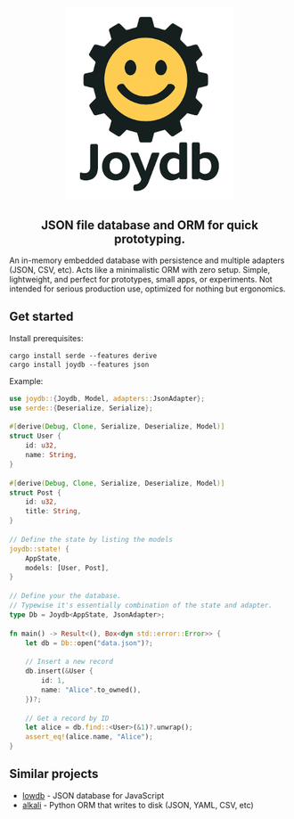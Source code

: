 <p align="center">
<picture>
  <source media="(prefers-color-scheme: light)" srcset="https://raw.githubusercontent.com/greyblake/joydb/master/art/rust_joydb_embedded_json_file_database.webp">
  <source media="(prefers-color-scheme: dark)" srcset="https://raw.githubusercontent.com/greyblake/joydb/master/art/rust_joydb_embedded_json_file_database_inverted.webp">

  <img width="300" alt="Rust Joydb Logo (Rust JSON embedded database)" src="https://raw.githubusercontent.com/greyblake/joydb/master/art/rust_joydb_embedded_json_file_database.webp">
</picture>
</p>
<h2 align="center">JSON file database and ORM for quick prototyping.</h2>

An in-memory embedded database with persistence and multiple adapters (JSON, CSV, etc).
Acts like a minimalistic ORM with zero setup.
Simple, lightweight, and perfect for prototypes, small apps, or experiments.
Not intended for serious production use, optimized for nothing but ergonomics.

## Get started

Install prerequisites:

```
cargo install serde --features derive
cargo install joydb --features json
```

Example:

```rust
use joydb::{Joydb, Model, adapters::JsonAdapter};
use serde::{Deserialize, Serialize};

#[derive(Debug, Clone, Serialize, Deserialize, Model)]
struct User {
    id: u32,
    name: String,
}

#[derive(Debug, Clone, Serialize, Deserialize, Model)]
struct Post {
    id: u32,
    title: String,
}

// Define the state by listing the models
joydb::state! {
    AppState,
    models: [User, Post],
}

// Define your the database.
// Typewise it's essentially combination of the state and adapter.
type Db = Joydb<AppState, JsonAdapter>;

fn main() -> Result<(), Box<dyn std::error::Error>> {
    let db = Db::open("data.json")?;

    // Insert a new record
    db.insert(&User {
        id: 1,
        name: "Alice".to_owned(),
    })?;

    // Get a record by ID
    let alice = db.find::<User>(&1)?.unwrap();
    assert_eq!(alice.name, "Alice");
}
```



## Similar projects

- [lowdb](https://github.com/typicode/lowdb) - JSON database for JavaScript
- [alkali](https://github.com/kneufeld/alkali) - Python ORM that writes to disk (JSON, YAML, CSV, etc)
